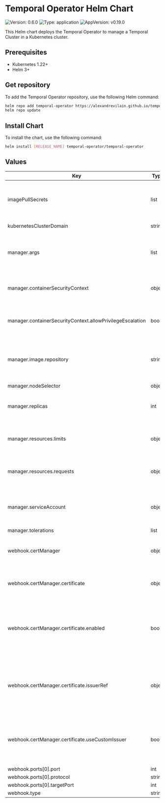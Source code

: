 # Temporal Operator Helm Chart

![Version: 0.6.0](https://img.shields.io/badge/Version-0.6.0-informational?style=flat-square) ![Type: application](https://img.shields.io/badge/Type-application-informational?style=flat-square) ![AppVersion: v0.19.0](https://img.shields.io/badge/AppVersion-v0.19.0-informational?style=flat-square)

This Helm chart deploys the Temporal Operator to manage a Temporal Cluster in a Kubernetes cluster.

## Prerequisites

- Kubernetes 1.22+
- Helm 3+

## Get repository

To add the Temporal Operator repository, use the following Helm command:

```bash
helm repo add temporal-operator https://alexandrevilain.github.io/temporal-operator
helm repo update
```

## Install Chart

To install the chart, use the following command:

```bash
helm install [RELEASE_NAME] temporal-operator/temporal-operator
```

## Values

| Key | Type | Default | Description |
|-----|------|---------|-------------|
| imagePullSecrets | list | `[]` | Image pull secrets for accessing private image repositories. |
| kubernetesClusterDomain | string | `"cluster.local"` | Domain for the cluster. |
| manager.args | list | `["--leader-elect"]` | Arguments to be passed to the controller manager container. |
| manager.containerSecurityContext | object | `{"allowPrivilegeEscalation":false}` | Security context for the controller manager container. |
| manager.containerSecurityContext.allowPrivilegeEscalation | bool | `false` | Disallow privilege escalation for the container. |
| manager.image.repository | string | `"ghcr.io/alexandrevilain/temporal-operator"` | Docker image repository for the controller manager container. |
| manager.nodeSelector | object | `{}` |  |
| manager.replicas | int | `1` | Number of controller manager replicas to deploy. |
| manager.resources.limits | object | `{"cpu":"500m","memory":"128Mi"}` | Resources limits for the controller manager container. |
| manager.resources.requests | object | `{"cpu":"10m","memory":"64Mi"}` | Resources requests for the controller manager container. |
| manager.serviceAccount | object | `{"annotations":{}}` | Service account settings for the controller manager container. |
| manager.tolerations | list | `[]` |  |
| webhook.certManager | object | `{"certificate":{"enabled":true,"issuerRef":{},"useCustomIssuer":false}}` | Certificate manager settings for the webhook server. |
| webhook.certManager.certificate | object | `{"enabled":true,"issuerRef":{},"useCustomIssuer":false}` | Webhook certificate configuration using cert-manager.  |
| webhook.certManager.certificate.enabled | bool | `true` | Enabled defines if cert-manager should be used to manage the webhook certificate. |
| webhook.certManager.certificate.issuerRef | object | `{}` | Issuer references if you want to use custom issuer In other case will be used selfSigned issuer. |
| webhook.certManager.certificate.useCustomIssuer | bool | `false` | Defines if cert-manager should use self-signed issuer or custom issuer. |
| webhook.ports[0].port | int | `443` |  |
| webhook.ports[0].protocol | string | `"TCP"` |  |
| webhook.ports[0].targetPort | int | `9443` |  |
| webhook.type | string | `"ClusterIP"` |  |
